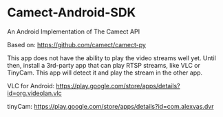 # Camect-Android-SDK
An Android Implementation of The Camect API

Based on: https://github.com/camect/camect-py

This app does not have the ability to play the video streams well yet. Until
then, install a 3rd-party app that can play RTSP streams, like VLC or TinyCam. This app
will detect it and play the stream in the other app.

VLC for Android: https://play.google.com/store/apps/details?id=org.videolan.vlc

tinyCam: https://play.google.com/store/apps/details?id=com.alexvas.dvr
